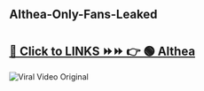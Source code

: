 
 ## Althea-Only-Fans-Leaked

# <h2><a href="https://clipsfans.com/Althea&ref=git">🔗 Click to LINKS ⏩⏩ 👉 🟢 Althea </a></h2>

<a href="https://clipsfans.com/Althea&ref=git" rel="nofollow" data-target="animated-image.originalLink"><img src="https://i.ibb.co.com/xMMVF88/686577567.gif" alt="Viral Video Original" style="max-width: 100%; display: inline-block;" data-target="animated-image.originalImage"></a>
